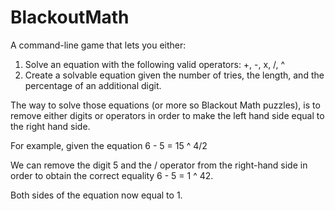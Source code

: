 # BlackoutMath
A command-line game that lets you either:
1. Solve an equation with the following valid operators: +, -, x, /, ^
2. Create a solvable equation given the number of tries, the length, and the percentage of an additional digit.

The way to solve those equations (or more so Blackout Math puzzles), is to remove either digits or operators in order to make the left hand side equal to the right hand side. 

For example, given the equation 
6 - 5 = 15 ^ 4/2

We can remove the digit 5 and the / operator from the right-hand side in order to obtain the correct
equality
6 - 5 = 1 ^ 42.

Both sides of the equation now equal to 1.
